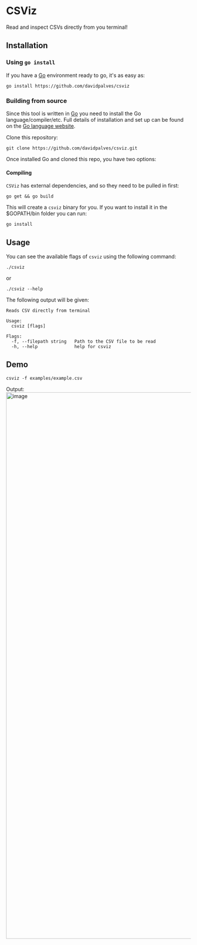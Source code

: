 # CSViz

Read and inspect CSVs directly from you terminal!

## Installation

### Using `go install`
If you have a [Go](https://go.dev/) environment ready to go, it's as easy as:
```
go install https://github.com/davidpalves/csviz
```

### Building from source
Since this tool is written in [Go](https://go.dev/) you need to install the Go language/compiler/etc. Full details of installation and set up can be found on the [Go language website](https://golang.org/doc/install).

Clone this repository:
```
git clone https://github.com/davidpalves/csviz.git
```

 Once installed Go and cloned this repo, you have two options:

#### Compiling
`CSViz` has external dependencies, and so they need to be pulled in first:

```
go get && go build
```

This will create a `csviz` binary for you. If you want to install it in the $GOPATH/bin folder you can run:

```
go install
```

## Usage
You can see the available flags of `csviz` using the following command:
```
./csviz
```
or
```
./csviz --help
```
The following output will be given:

```
Reads CSV directly from terminal

Usage:
  csviz [flags]

Flags:
  -f, --filepath string   Path to the CSV file to be read
  -h, --help              help for csviz
```

## Demo

```
csviz -f examples/example.csv
```

Output:
<img width="1487" alt="image" src="https://user-images.githubusercontent.com/14933043/212448141-3cdf8db7-a628-4e13-a4b5-1f93e171bf67.png">

